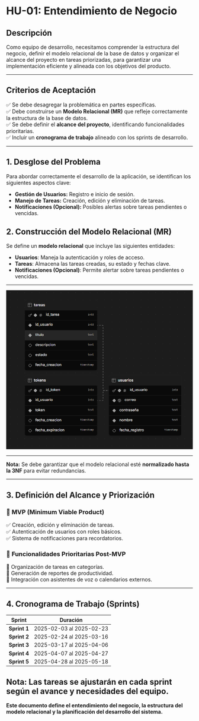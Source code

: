 # HU-01: Entendimiento de Negocio

## Descripción
Como equipo de desarrollo, necesitamos comprender la estructura del negocio, definir el modelo relacional de la base de datos y organizar el alcance del proyecto en tareas priorizadas, para garantizar una implementación eficiente y alineada con los objetivos del producto.

---

## Criterios de Aceptación
✅ Se debe desagregar la problemática en partes específicas.  
✅ Debe construirse un **Modelo Relacional (MR)** que refleje correctamente la estructura de la base de datos.  
✅ Se debe definir el **alcance del proyecto**, identificando funcionalidades prioritarias.  
✅ Incluir un **cronograma de trabajo** alineado con los sprints de desarrollo.  

---
## 1. Desglose del Problema
Para abordar correctamente el desarrollo de la aplicación, se identifican los siguientes aspectos clave:

- **Gestión de Usuarios:** Registro e inicio de sesión.  
- **Manejo de Tareas:** Creación, edición y eliminación de tareas.  
- **Notificaciones (Opcional):** Posibles alertas sobre tareas pendientes o vencidas.  



## 2. Construcción del Modelo Relacional (MR)
Se define un **modelo relacional** que incluye las siguientes entidades:

- **Usuarios**: Maneja la autenticación y roles de acceso.  
- **Tareas**: Almacena las tareas creadas, su estado y fechas clave.  
- **Notificaciones (Opcional)**: Permite alertar sobre tareas pendientes o vencidas.  
---------------------------------------
 ![Modelo Relacional](Imagenes/MR.png)

------------------------------------
**Nota:** Se debe garantizar que el modelo relacional esté **normalizado hasta la 3NF** para evitar redundancias.


---

## 3. Definición del Alcance y Priorización
### 🔹 **MVP (Minimum Viable Product)**
✅ Creación, edición y eliminación de tareas.  
✅ Autenticación de usuarios con roles básicos.  
✅ Sistema de notificaciones para recordatorios.  

### 🔹 **Funcionalidades Prioritarias Post-MVP**
🔹 Organización de tareas en categorías.  
🔹 Generación de reportes de productividad.  
🔹 Integración con asistentes de voz o calendarios externos.  

---

## 4. Cronograma de Trabajo (Sprints)
| Sprint | Duración |
|--------|----------|
| **Sprint 1** | 2025-02-03 al 2025-02-23 | 
| **Sprint 2** | 2025-02-24 al 2025-03-16 | 
| **Sprint 3** | 2025-03-17 al 2025-04-06 | 
| **Sprint 4** | 2025-04-07 al 2025-04-27 | 
| **Sprint 5** | 2025-04-28 al 2025-05-18 | 

**Nota:** Las tareas se ajustarán en cada sprint según el avance y necesidades del equipo.  
---

**Este documento define el entendimiento del negocio, la estructura del modelo relacional y la planificación del desarrollo del sistema.**